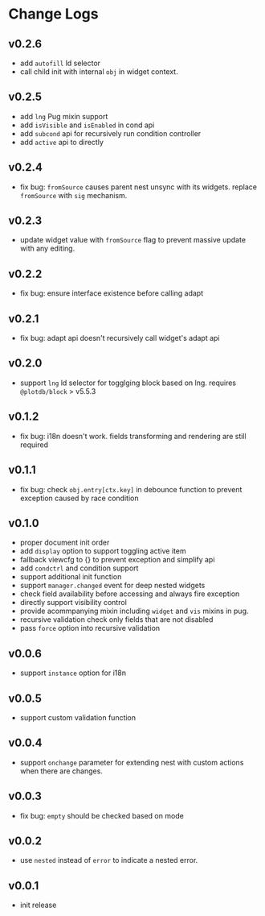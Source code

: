 # Change Logs

## v0.2.6

 - add `autofill` ld selector
 - call child init with internal `obj` in widget context.


## v0.2.5

 - add `lng` Pug mixin support
 - add `isVisible` and `isEnabled` in cond api
 - add `subcond` api for recursively run condition controller
 - add `active` api to directly


## v0.2.4

 - fix bug: `fromSource` causes parent nest unsync with its widgets. replace `fromSource` with `sig` mechanism.


## v0.2.3

 - update widget value with `fromSource` flag to prevent massive update with any editing.


## v0.2.2

 - fix bug: ensure interface existence before calling adapt


## v0.2.1

 - fix bug: adapt api doesn't recursively call widget's adapt api


## v0.2.0

 - support `lng` ld selector for togglging block based on lng. requires `@plotdb/block` > v5.5.3


## v0.1.2

 - fix bug: i18n doesn't work. fields transforming and rendering are still required


## v0.1.1

 - fix bug: check `obj.entry[ctx.key]` in debounce function to prevent exception caused by race condition


## v0.1.0

 - proper document init order
 - add `display` option to support toggling active item
 - fallback viewcfg to {} to prevent exception and simplify api
 - add `condctrl` and condition support
 - support additional init function
 - support `manager.changed` event for deep nested widgets
 - check field availability before accessing and always fire exception
 - directly support visibility control
 - provide acommpanying mixin including `widget` and `vis` mixins in pug.
 - recursive validation check only fields that are not disabled
 - pass `force` option into recursive validation


## v0.0.6

 - support `instance` option for i18n


## v0.0.5

 - support custom validation function


## v0.0.4

 - support `onchange` parameter for extending nest with custom actions when there are changes.


## v0.0.3

 - fix bug: `empty` should be checked based on mode


## v0.0.2

 - use `nested` instead of `error` to indicate a nested error.


## v0.0.1

 - init release

